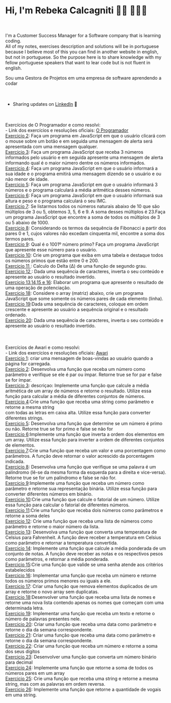 # Hi, I'm Rebeka Calcagniti 👋🏾 👩🏾‍💻
<br>
<br>
I'm a Customer Success Manager for a Software company that is learning coding.<br>
All of my notes, exercises description and solutions will be in portuguese because I believe most of this you can find in another website in english, but not in portuguese. 
So the purpose here is to share knowledge with my fellow portuguese speakers that want to lear code but is not fluent in english. <br>

Sou uma Gestora de Projetos em uma empresa de software aprendendo a codar<br>
<br>
<br>
- Sharing updates on <a href="https://www.linkedin.com/in/rebeka-calcagniti-308820116/">LinkedIn</a> 💼
<br>
<br>
Exercícios de O Programador e como resolvi:<br>
- Link dos exercícios e resoluções oficiais: <a href="https://oprogramador.bsb.br/aprenderjs_exercicios.php"> O Programador </a><br>
  <a href="https://github.com/rcalcagniti/estudandocodigo/blob/main/JavaScript/Exercicios%20O%20Programador/exercicio%202.html">Exercicio 2</a>: Faça um programa em JavaScript em que o usuário clicará com o mouse sobre um botão e em seguida uma mensagem de alerta será apresentada com uma mensagem qualquer.<br>
  <a href="https://github.com/rcalcagniti/estudandocodigo/blob/main/JavaScript/Exercicios%20O%20Programador/exercicio%203.html">Exercicio 3</a>: Faça um programa JavaScript que receba 3 números informados pelo usuário e em seguida apresente uma mensagem de alerta informando qual é o maior número dentre os números informados.<br>
  <a href="https://github.com/rcalcagniti/estudandocodigo/blob/main/JavaScript/Exercicios%20O%20Programador/exercicio%204.html">Exercicio 4</a>: Faça um programa JavaScript em que o usuário informará a sua idade e o programa emitirá uma mensagem dizendo se o usuário e ou não menor de idade.<br>
  <a href="https://github.com/rcalcagniti/estudandocodigo/blob/main/JavaScript/Exercicios%20O%20Programador/Exercicio%205.html">Exercicio 5</a>: Faça um programa JavaScript em que o usuário informará 3 números e o programa calculará a média aritmética desses números.<br>
  <a href="https://github.com/rcalcagniti/estudandocodigo/blob/main/JavaScript/Exercicios%20O%20Programador/Exercicio%206.html">Exercicio 6</a>: Faça um programa JavaScript em que o usuário informará sua altura e peso e o programa calculará o seu IMC.<br>
  <a href="https://github.com/rcalcagniti/estudandocodigo/blob/main/JavaScript/Exercicios%20O%20Programador/Exercicio%207.html">Exercicio 7</a>: Se listarmos todos os números naturais abaixo de 10 que são múltiplos de 3 ou 5, obtemos 3, 5, 6 e 9. A soma desses múltiplos é 23.Faça um programa JavaScript que encontre a soma de todos os múltiplos de 3 ou 5 abaixo de 1000.<br>
  <a href="https://github.com/rcalcagniti/estudandocodigo/blob/main/JavaScript/Exercicios%20O%20Programador/Exercicio%208.html">Exercicio 8</a>: Considerando os termos da sequência de Fibonacci a partir dos pares 0 e 1, cujos valores não excedam cinquenta mil, encontre a soma dos termos pares.<br>
  <a href="https://github.com/rcalcagniti/estudandocodigo/blob/main/JavaScript/Exercicios%20O%20Programador/Exercicio%209.html">Exercicio 9</a>: Qual é o 1001º número primo? Faça um programa JavaScript que apresente esse número para o usuário.<br>
  <a href="https://github.com/rcalcagniti/estudandocodigo/blob/main/JavaScript/Exercicios%20O%20Programador/Exercicio%2010.html">Exercicio 10</a>: Crie um programa que exiba em uma tabela e destaque todos os números primos que estão entre 0 e 200.<br>
  <a href="https://github.com/rcalcagniti/estudandocodigo/blob/main/JavaScript/Exercicios%20O%20Programador/Exercicio%2011.html">Exercicio 11 </a>: Calculo do Delta (Δ) de uma função de segundo grau.<br>
  <a href="https://github.com/rcalcagniti/estudandocodigo/blob/main/JavaScript/Exercicios%20O%20Programador/Exercicio%2012.html">Exercicio 12 </a>: Dada uma sequência de caracteres, inverta o seu conteúdo e apresente ao usuário o resultado invertido.<br>
  <a href="https://github.com/rcalcagniti/estudandocodigo/blob/main/JavaScript/Exercicios%20O%20Programador/Exercicio%2013%2014%2015.html">Exercicio 13,14,15 e 16</a>: Elaborar um programa que apresente o resultado de uma operação de potenciação.<br>
  <a href="https://github.com/rcalcagniti/estudandocodigo/blob/main/JavaScript/Exercicios%20O%20Programador/Exercicio%2018.html">Exercicio 18</a>: Considere o array (matriz) abaixo, crie um programa JavaScript que some somente os números pares de cada elemento (linha).<br>
  <a href="https://github.com/rcalcagniti/estudandocodigo/blob/main/JavaScript/Exercicios%20O%20Programador/Exercicio%2019.html">Exercicio 19</a>:Dada uma sequência de caracteres, coloque em ordem crescente e apresente ao usuário a sequência original e o resultado ordenado.<br>
  <a href="https://github.com/rcalcagniti/estudandocodigo/blob/main/JavaScript/Exercicios%20O%20Programador/Exercicio%2020.html">Exercicio 20</a>: Dada uma sequência de caracteres, inverta o seu conteúdo e apresente ao usuário o resultado invertido.<br>
  <br>
  <br>
  <br>
Exercícios de Awari e como resolvi:<br>
- Link dos exercícios e resoluções oficiais: <a href="https://awari.com.br/10-exercicios-divertidos-de-funcoes-em-javascript-para-voce-praticar/ "> Awari</a><br>
  <a href="https://github.com/rcalcagniti/estudandocodigo/blob/main/JavaScript/Exercicios%20Awari/exercicio%201.html">Exercicio 1</a>: criar uma mensagem de boas-vindas ao usuário quando a página for carregada.<br>
<a href="https://github.com/rcalcagniti/estudandocodigo/blob/main/JavaScript/Exercicios%20Awari/exercicio%202.html">Exercicio 2</a>: Desenvolva uma função que receba um número como parâmetro e verifique se ele é par ou ímpar. Retorne true se for par e false se for ímpar.<br>
<a href="https://github.com/rcalcagniti/estudandocodigo/blob/main/JavaScript/Exercicios%20Awari/Exercicio%203.html">Exercicio 3</a>: descriçao: Implemente uma função que calcule a média aritmética de um array de números e retorne o resultado. Utilize essa função para calcular a média de diferentes conjuntos de números. <br>
<a href="https://github.com/rcalcagniti/estudandocodigo/blob/main/JavaScript/Exercicios%20Awari/Exercicio%204.html">Exercicio 4</a>:Crie uma função que receba uma string como parâmetro e retorne a mesma string <br> com todas as letras em caixa alta. Utilize essa função para converter diferentes strings. <br>
<a href="https://github.com/rcalcagniti/estudandocodigo/blob/main/JavaScript/Exercicios%20Awari/Exercicio%205.html">Exercicio 5</a>: Desenvolva uma função que determine se um número é primo ou não. Retorne true se for primo e false se não for <br>
<a href="https://github.com/rcalcagniti/estudandocodigo/blob/main/JavaScript/Exercicios%20Awari/Exercicio%206.html">Exercicio 6</a>:Implemente uma função que inverta a ordem dos elementos em um array. Utilize essa função para inverter a ordem de diferentes conjuntos de elementos. <br>
<a href="https://github.com/rcalcagniti/estudandocodigo/blob/main/JavaScript/Exercicios%20Awari/Exercicio%207.html">Exercicio 7</a>:Crie uma função que receba um valor e uma porcentagem como parâmetros. A função deve retornar o valor acrescido da porcentagem indicada.<br>
<a href="https://github.com/rcalcagniti/estudandocodigo/blob/main/JavaScript/Exercicios%20Awari/Exercicio%208.html">Exercicio 8</a>: Desenvolva uma função que verifique se uma palavra é um palíndromo (lê-se da mesma forma da esquerda para a direita e vice-versa). Retorne true se for um palíndromo e false se não for.<br>
<a href="https://github.com/rcalcagniti/estudandocodigo/blob/main/JavaScript/Exercicios%20Awari/Exercicio%209.html">Exercicio 9</a>:Implemente uma função que receba um número como parâmetro e retorne sua representação binária. Utilize essa função para converter diferentes números em binário.<br>
<a href="https://github.com/rcalcagniti/estudandocodigo/blob/main/JavaScript/Exercicios%20Awari/Exercicio%2010.html">Exercicio 10</a>:Crie uma função que calcule o fatorial de um número. Utilize essa função para calcular o fatorial de diferentes números.<br>
<a href="https://github.com/rcalcagniti/estudandocodigo/blob/main/JavaScript/Exercicios%20Awari/Exercicio%2011.html">Exercicio 11</a>:Crie uma função que receba dois números como parâmetros e retorne a soma deles<br>
<a href="https://github.com/rcalcagniti/estudandocodigo/blob/main/JavaScript/Exercicios%20Awari/Exercicio%2012.html">Exercicio 12</a>: Crie uma função que receba uma lista de números como parâmetro e retorne o maior número da lista.<br>
<a href="https://github.com/rcalcagniti/estudandocodigo/blob/main/JavaScript/Exercicios%20Awari/Exercicio%2013.html">Exercicio 13</a>: Desenvolva uma função que converta uma temperatura de Celsius para Fahrenheit. A função deve receber a temperatura em Celsius como parâmetro e retornar a temperatura convertida. <br>
<a href="https://github.com/rcalcagniti/estudandocodigo/blob/main/JavaScript/Exercicios%20Awari/Exercicio%2014.html">Exercicio 14</a>:  Implemente uma função que calcule a média ponderada de um conjunto de notas. A função deve receber as notas e os respectivos pesos como parâmetros, e retornar a média ponderada.<br>
<a href="https://github.com/rcalcagniti/estudandocodigo/blob/main/JavaScript/Exercicios%20Awari/Exercicio%2015.html">Exercicio 15</a>:Crie uma função que valide se uma senha atende aos critérios estabelecidos<br>
<a href="https://github.com/rcalcagniti/estudandocodigo/blob/main/JavaScript/Exercicios%20Awari/Exercicio%2016.html">Exercicio 16</a>: Implementar uma função que receba um número e retorne todos os números primos menores ou iguais a ele. <br>
<a href="https://github.com/rcalcagniti/estudandocodigo/blob/main/JavaScript/Exercicios%20Awari/Exercicio%2017.html">Exercicio 17</a>: Criar uma função que remova elementos duplicados de um array e retorne o novo array sem duplicatas.<br>
<a href="https://github.com/rcalcagniti/estudandocodigo/blob/main/JavaScript/Exercicios%20Awari/Exercicio%2018.html">Exercicio 18</a>:Desenvolver uma função que receba uma lista de nomes e retorne uma nova lista contendo apenas os nomes que começam com uma determinada letra.<br>
<a href="https://github.com/rcalcagniti/estudandocodigo/blob/main/JavaScript/Exercicios%20Awari/Exercicio%2019.html">Exercicio 19</a>: Implementar uma função que receba um texto e retorne o número de palavras presentes nele.<br>
<a href="https://github.com/rcalcagniti/estudandocodigo/blob/main/JavaScript/Exercicios%20Awari/Exercicio%2020.html">Exercicio 20</a>: Criar uma função que receba uma data como parâmetro e retorne o dia da semana correspondente.<br>
<a href="https://github.com/rcalcagniti/estudandocodigo/blob/main/JavaScript/Exercicios%20Awari/Exercicio%2021.html">Exercicio 21</a>: Criar uma função que receba uma data como parâmetro e retorne o dia da semana correspondente. <br>
<a href="https://github.com/rcalcagniti/estudandocodigo/blob/main/JavaScript/Exercicios%20Awari/Exercicio%2022.html">Exercicio 22</a>:  Criar uma função que receba um número e retorne a soma dos seus dígitos<br>
<a href="https://github.com/rcalcagniti/estudandocodigo/blob/main/JavaScript/Exercicios%20Awari/Exercicio%2023.html">Exercicio 23</a>: Desenvolver uma função que converta um número binário para decimal<br>
<a href="https://github.com/rcalcagniti/estudandocodigo/blob/main/JavaScript/Exercicios%20Awari/Exercicio%2024.html">Exercicio 24</a>: Implemente uma função que retorne a soma de todos os números pares em um array <br>
<a href="https://github.com/rcalcagniti/estudandocodigo/blob/main/JavaScript/Exercicios%20Awari/Exercicio%2025.html">Exercicio 25</a>: Crie uma função que receba uma string e retorne a mesma string, mas com as palavras em ordem reversa.<br>
<a href="https://github.com/rcalcagniti/estudandocodigo/blob/main/JavaScript/Exercicios%20Awari/Exercicio%2026.html">Exercicio 26</a>: Implemente uma função que retorne a quantidade de vogais em uma string.<br>

  
